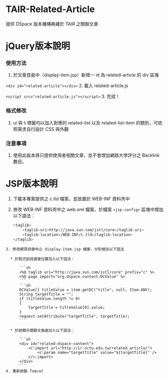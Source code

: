 # TAIR-Related-Article
提供 DSpace 版本機構典藏於 TAIR 之關聯文章

# jQuery版本說明

### 使用方法

1. 於文章頁面中（display-item.jsp）新增一 id 為 related-article 的 div 區塊

  `<div id="related-article"></div>`
2. 載入 related-article.js

  `<script src="related-article.js"></script>`
3. 完成！

### 格式修改
1. ul 與 li 標籤均以加入對應的 related-list 以及 related-list-item 的類別，可依照需求自行設計 CSS 與外觀

### 注意事項
1. 使用此版本將只提供使用者相關文章，並不會增加網路大學評分之 Backlink 數目。


# JSP版本說明


 1. 下載本專案提供之 c.tld 檔案，並放置於 WEB-INF 資料夾中
 2. 修改 WEB-INF 資料夾中之 web.xml 檔案，於檔案 `<jsp-config>` 區塊中增加以下語法：

    ```sh
    <taglib>
        <taglib-uri>http://java.sun.com/jstl/core</taglib-uri>
        <taglib-location>/WEB-INF/c.tld</taglib-location>
    </taglib>
  ```
 3. 修改網頁目錄中之 display-item.jsp 檔案，分別增加以下語法

    * 於程式前段適當位置加入以下語法：
    
        ```sh
        <%@ taglib uri="http://java.sun.com/jstl/core" prefix="c" %>
        <%@ page import="org.dspace.content.DCValue" %>
        ```
        ```sh
        DCValue[] titleValue = item.getDC("title", null, Item.ANY);
        String targetTitle = "";
        if (titleValue.length != 0)
    	{
			targetTitle = titleValue[0].value;
		}
        request.setAttribute("targetTitle", targetTitle);
        ```
        
    * 於欲顯示關聯文章處加入以下語法：
    
        ```sh
        <div id="related-dspace-content">
    		<c:import url="http://ir.nctu.edu.tw/related_article/">
				<c:param name="targetTitle" value="${targetTitle}" />
			</c:import>
		</div>
        ```
 4. 重新啟動 Tomcat
